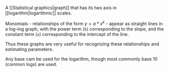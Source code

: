 A [[Statistical graphics|graph]] that has its two axis in [[logarithm|logarithmic]] scales.

Monomials - relationships of the form $y = a * x ^ k$ - appear as straight lines in a log-log graph, with the power term (`k`) corresponding to the slope, and the constant term (`x`) corresponding to the intercept of the line.

Thus these graphs are very useful for recognizing these relationships and estimating parameters.

Any base cam be used for the logarithm, though most commonly base 10 (common logs) are used.